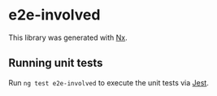# e2e-involved

This library was generated with [Nx](https://nx.dev).

## Running unit tests

Run `ng test e2e-involved` to execute the unit tests via [Jest](https://jestjs.io).
